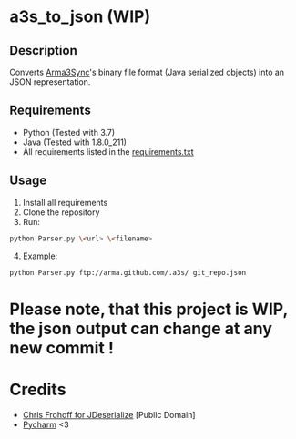 
# a3s_to_json (WIP)
## Description
Converts [Arma3Sync](https://forums.bohemia.net/forums/topic/152942-arma3sync-launcher-and-addons-synchronization-software-for-arma-3/)'s binary file format (Java serialized objects) into an JSON representation.

## Requirements
 - Python (Tested with 3.7)
 - Java (Tested with 1.8.0_211)
 - All requirements listed in the [requirements.txt](https://github.com/Scarjit/a3s_to_json/blob/master/requirements.txt)

## Usage

 1. Install all requirements
 2. Clone the repository
 3. Run:
```bash
python Parser.py \<url> \<filename>
```
4. Example:
```bash
python Parser.py ftp://arma.github.com/.a3s/ git_repo.json
```

# Please note, that this project is WIP, the json output can change at any new commit !

# Credits

 - [Chris Frohoff for JDeserialize](https://github.com/frohoff/jdeserialize/tree/master/jdeserialize) [Public Domain]
 - [Pycharm](https://www.jetbrains.com/pycharm/) <3

